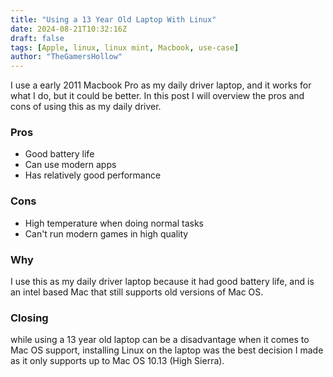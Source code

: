 ```yaml
---
title: "Using a 13 Year Old Laptop With Linux"
date: 2024-08-21T10:32:16Z
draft: false
tags: [Apple, linux, linux mint, Macbook, use-case]
author: "TheGamersHollow"
---
```


I use a early 2011 Macbook Pro as my daily driver laptop, and it works for what I do, but it could be better. In this post I will overview the pros and cons of using this as my daily driver.

### Pros

- Good battery life
- Can use modern apps
- Has relatively good performance


### Cons
- High temperature when doing normal tasks
- Can't run modern games in high quality

### Why
I use this as my daily driver laptop because it had good battery life, and is an intel based Mac that still supports old versions of Mac OS. 

### Closing

while using a 13 year old laptop can be a disadvantage when it comes to Mac OS support, installing Linux on the laptop was the best decision I made as it only supports up to Mac OS 10.13 (High Sierra).